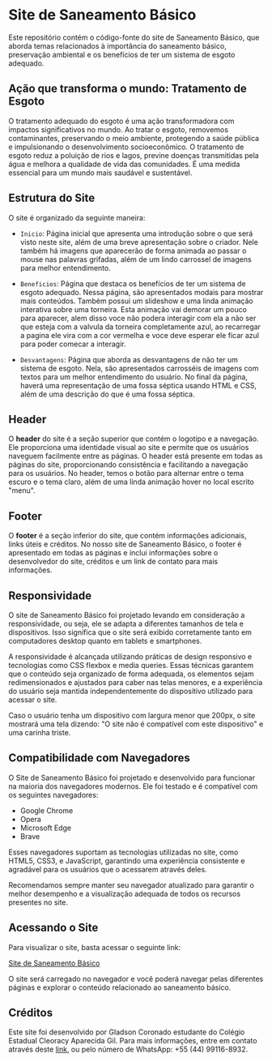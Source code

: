 # Site de Saneamento Básico

Este repositório contém o código-fonte do site de Saneamento Básico, que aborda temas relacionados à importância do saneamento básico, preservação ambiental e os benefícios de ter um sistema de esgoto adequado.

## Ação que transforma o mundo: Tratamento de Esgoto

O tratamento adequado do esgoto é uma ação transformadora com impactos significativos no mundo. Ao tratar o esgoto, removemos contaminantes, preservando o meio ambiente, protegendo a saúde pública e impulsionando o desenvolvimento socioeconômico. O tratamento de esgoto reduz a poluição de rios e lagos, previne doenças transmitidas pela água e melhora a qualidade de vida das comunidades. É uma medida essencial para um mundo mais saudável e sustentável.

## Estrutura do Site

O site é organizado da seguinte maneira:

- `Inicio`: Página inicial que apresenta uma introdução sobre o que será visto neste site, além de uma breve apresentação sobre o criador. Nele também há imagens que aparecerão de forma animada ao passar o mouse nas palavras grifadas, além de um lindo carrossel de imagens para melhor entendimento.

- `Beneficios`: Página que destaca os benefícios de ter um sistema de esgoto adequado. Nessa página, são apresentados modais para mostrar mais conteúdos. Também possui um slideshow e uma linda animação interativa sobre uma torneira. Esta animação vai demorar um pouco para aparecer, alem disso voce não podera interagir com ela a não ser que esteja com a valvula da torneira completamente azul, ao recarregar a pagina ele vira com a cor vermelha e voce deve esperar ele ficar azul para poder comecar a interagir.

- `Desvantagens`: Página que aborda as desvantagens de não ter um sistema de esgoto. Nela, são apresentados carrosséis de imagens com textos para um melhor entendimento do usuário. No final da página, haverá uma representação de uma fossa séptica usando HTML e CSS, além de uma descrição do que é uma fossa séptica.

## Header

O **header** do site é a seção superior que contém o logotipo e a navegação. Ele proporciona uma identidade visual ao site e permite que os usuários naveguem facilmente entre as páginas. O header está presente em todas as páginas do site, proporcionando consistência e facilitando a navegação para os usuários. No header, temos o botão para alternar entre o tema escuro e o tema claro, além de uma linda animação hover no local escrito "menu".

## Footer

O **footer** é a seção inferior do site, que contém informações adicionais, links úteis e créditos. No nosso site de Saneamento Básico, o footer é apresentado em todas as páginas e inclui informações sobre o desenvolvedor do site, créditos e um link de contato para mais informações.

## Responsividade

O site de Saneamento Básico foi projetado levando em consideração a responsividade, ou seja, ele se adapta a diferentes tamanhos de tela e dispositivos. Isso significa que o site será exibido corretamente tanto em computadores desktop quanto em tablets e smartphones.

A responsividade é alcançada utilizando práticas de design responsivo e tecnologias como CSS flexbox e media queries. Essas técnicas garantem que o conteúdo seja organizado de forma adequada, os elementos sejam redimensionados e ajustados para caber nas telas menores, e a experiência do usuário seja mantida independentemente do dispositivo utilizado para acessar o site.

Caso o usuário tenha um dispositivo com largura menor que 200px, o site mostrará uma tela dizendo: "O site não é compatível com este dispositivo" e uma carinha triste.

## Compatibilidade com Navegadores

O Site de Saneamento Básico foi projetado e desenvolvido para funcionar na maioria dos navegadores modernos. Ele foi testado e é compatível com os seguintes navegadores:

- Google Chrome
- Opera
- Microsoft Edge
- Brave

Esses navegadores suportam as tecnologias utilizadas no site, como HTML5, CSS3, e JavaScript, garantindo uma experiência consistente e agradável para os usuários que o acessarem através deles.

Recomendamos sempre manter seu navegador atualizado para garantir o melhor desempenho e a visualização adequada de todos os recursos presentes no site.

## Acessando o Site

Para visualizar o site, basta acessar o seguinte link:

[Site de Saneamento Básico](https://gladson623.github.io/agrinho2023/)

O site será carregado no navegador e você poderá navegar pelas diferentes páginas e explorar o conteúdo relacionado ao saneamento básico.

## Créditos

Este site foi desenvolvido por Gladson Coronado estudante do Colégio Estadual Cleoracy Aparecida Gil. Para mais informações, entre em contato através deste [link](https://api.whatsapp.com/send?phone=5544991168932), ou pelo número de WhatsApp: +55 (44) 99116-8932.
